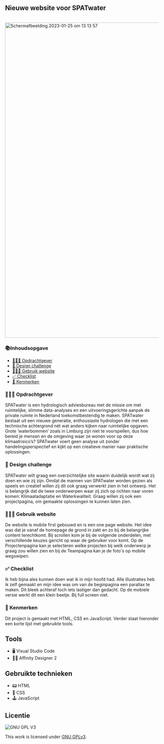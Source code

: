 <h2>Nieuwe website voor SPATwater</h2>
<br>
<img width="1029" alt="Schermafbeelding 2023-01-25 om 13 13 57" src="https://user-images.githubusercontent.com/112857444/214560755-365fafed-0537-4cd1-a9cf-ff3aadfd4ab1.png">

<h3>📚Inhoudsopgave</h3>
<ul>
        <li><a href="#Opdrachtgever"> 👨🏼‍💼 Opdrachtgever</a></li> 
<li><a href="#Designchallenge"> 🚀 Design challenge</a></li>  
<li><a href="#Gebruik"> 👩🏽‍💻 Gebruik website</a></li>  
<li><a href="#Checklist"> ✅ Checklist</a></li> 
<li><a href="#Kenmerken"> 📱 Kenmerken</a></li> 
</ul>

<h3 id="#Opdrachtgever"> 👨🏼‍💼 Opdrachtgever</h3>
SPATwater is een hydrologisch adviesbureau met de missie om met ruimtelijke, slimme data-analyses en een uitvoeringsgerichte aanpak de private ruimte in Nederland toekomstbestendig te maken. SPATwater bestaat uit een nieuwe generatie, enthousiaste hydrologen die met een technische achtergrond nèt wat anders kijken naar ruimtelijke opgaven. Grote ‘waterbommen’ zoals in Limburg zijn niet te voorspellen, dus hoe bereid je mensen en de omgeving waar ze wonen voor op deze klimaatrisico’s? SPATwater voert geen analyse uit zonder handelingsperspectief en kijkt op een creatieve manier naar praktische oplossingen.


<h3 id="#Designchallenge"> 🚀 Design challenge</h3>
SPATwater wilt graag een overzichtelijke site waarin duidelijk wordt wat zij doen en wie zij zijn. Omdat de mannen van SPATwater worden gezien als speels en creatief willen zij dit ook graag verwerkt zien in het ontwerp. Het is belangrijk dat de twee onderwerpen waar zij zich op richten naar voren komen: Klimaatadaptatie en Waterkwaliteit. Graag willen zij ook een projectpagina, om gemaakte oplossingen te kunnen laten zien.

        
<h3 id="#Gebruik"> 👩🏽‍💻 Gebruik website</h3>
De website is mobile first gebouwd en is een one page website. Het idee was dat je vanaf de homepage de grond in zakt en zo bij de belangrijke content terechtkomt. Bij scrollen kom je bij de volgende onderdelen, met verschillende keuzes gericht op waar de gebruiker voor komt. Op de Projectenpagina kan je selecteren welke projecten bij welk onderwerp je graag zou willen zien en bij de Teampagina kan je de foto's op mobile wegswipen. 
        
<h3 id="#Checklist"> ✅ Checklist</h3>
Ik heb bijna ales kunnen doen wat ik in mijn hoofd had. Alle illustraties heb ik zelf gemaakt en mijn idee was om van de beginpagina een parallax te maken. Dit bleek achteraf toch iets lastiger dan gedacht. Op de mobiele versie werkt dit een klein beetje. Bij full screen niet. 
        
<h3 id="#Kenmerken"> 📱 Kenmerken</h3>
Dit project is gemaakt met HTML, CSS en JavaScript. Verder staat hieronder een korte lijst met gebruikte tools.

<h2>Tools</h2>
<ul>
        <li> 🖥️ Visual Studio Code</li>
  <li>✍🏼 Affinity Designer 2</li>
</ul>

<h2>Gebruikte technieken</h2>
<ul>
<li>📟 HTML</li>
        <li>🎨 CSS</li>
        <li>🕹️ JavaScript</li>
  </ul>      


## Licentie

![GNU GPL V3](https://www.gnu.org/graphics/gplv3-127x51.png)

This work is licensed under [GNU GPLv3](./LICENSE).
